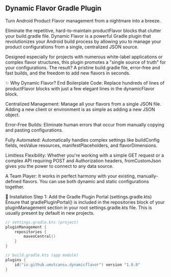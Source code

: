 ## Dynamic Flavor Gradle Plugin
Turn Android Product Flavor management from a nightmare into a breeze.

Eliminate the repetitive, hard-to-maintain productFlavor blocks that clutter your build.gradle file. Dynamic Flavor is a powerful Gradle plugin that revolutionizes your Android build process by allowing you to manage your product configurations from a single, centralized JSON source.

Designed especially for projects with numerous white-label applications or complex flavor structures, this plugin promotes a "single source of truth" for your configurations. The result? A pristine build.gradle file, error-free and fast builds, and the freedom to add new flavors in seconds.

✨ Why Dynamic Flavor?
End Boilerplate Code: Replace hundreds of lines of productFlavor blocks with just a few elegant lines in the dynamicFlavor block.

Centralized Management: Manage all your flavors from a single JSON file. Adding a new client or environment is as simple as adding a new JSON object.

Error-Free Builds: Eliminate human errors that occur from manually copying and pasting configurations.

Fully Automated: Automatically handles complex settings like buildConfig fields, resValue resources, manifestPlaceholders, and flavorDimensions.

Limitless Flexibility: Whether you're working with a simple GET request or a complex API requiring POST and Authorization headers, fromCustomJson gives you the power to connect to any data source.

A Team Player: It works in perfect harmony with your existing, manually-defined flavors. You can use both dynamic and static configurations together.

🚀 Installation
Step 1: Add the Gradle Plugin Portal (settings.gradle.kts)
Ensure that gradlePluginPortal() is included in the repositories block of your pluginManagement section in your root settings.gradle.kts file. This is usually present by default in new projects.

```kotlin
// settings.gradle.kts (project)
pluginManagement {
    repositories {
        mavenCentral()
    }
}
```

```kotlin
// build.gradle.kts (app module)
plugins {
    id("io.github.umutcansu.dynamicflavor") version "1.0.0"
}
```
